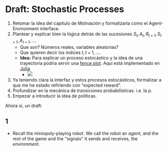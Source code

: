 # Draft: Stochastic Processes

1. Retomar la idea del capítulo de Motivación y formalizarla como el Agent-Environment interface.
2. Plantear y explicar bien la lógica detrás de las sucesiones $S_t, A_t, R_{t+1}, S_{t+1}, A_{t+1}, \ldots$.
	- Que son? Números reales, variables aleatorias?
	- Que quieren decir los índices $t, t+1, \ldots$.
	- **Idea:** Para explicar un proceso estocástico y la idea de una trayectoria podría servir una [fence plot](http://gnuplot.sourceforge.net/demo/fenceplot.html). Aqui está implementado en [Julia](https://discourse.julialang.org/t/plot-the-distribution-curve/66133/10)
		- ![](http://gnuplot.sourceforge.net/demo/fenceplot.2.png)
3. Ya teniendo clara la interfaz y estos procesos estocásticos, formalizar a que me he estado refiriendo con "expected reward".
4. Profundizar en la mecánica de transiciones probabilísticas. i.e. la $p$.
5. Empezar a introducir la idea de políticas.


Ahora si, un draft:

## 1
- Recall the miniopoly-playing robot. We call the robot an _agent_, and the rest of the game and the "signals" it sends and receives, the _environment_.